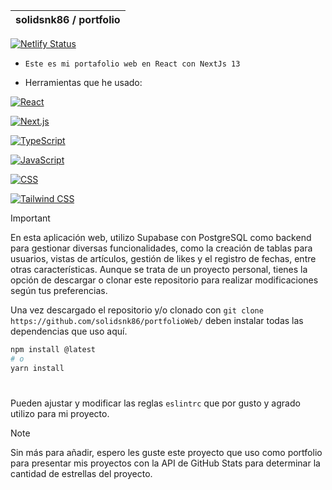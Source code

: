 | solidsnk86 / portfolio  |
--------------------------|

[![Netlify Status](https://api.netlify.com/api/v1/badges/5d10895b-1156-44e7-902b-6eb317642eb5/deploy-status)](https://app.netlify.com/sites/solidsnk86/deploys)

- `Este es mi portafolio web en React con NextJs 13`

* Herramientas que he usado:

[![React](https://img.shields.io/badge/React-%2320232a.svg?style=for-the-badge&logo=react&logoColor=%2361DAFB)](https://reactjs.org/)

[![Next.js](https://img.shields.io/badge/Next.js-%23000000.svg?style=for-the-badge&logo=next.js&logoColor=white)](https://nextjs.org/)

[![TypeScript](https://img.shields.io/badge/TypeScript-%23007ACC.svg?style=for-the-badge&logo=typescript&logoColor=white)](https://www.typescriptlang.org/)

[![JavaScript](https://img.shields.io/badge/JavaScript-%23F7DF1E.svg?style=for-the-badge&logo=javascript&logoColor=black)](https://developer.mozilla.org/en-US/docs/Web/JavaScript)

[![CSS](https://img.shields.io/badge/CSS-%231572B6.svg?style=for-the-badge&logo=css3&logoColor=white)](https://developer.mozilla.org/en-US/docs/Web/CSS)

[![Tailwind CSS](https://img.shields.io/badge/Tailwind%20CSS-%2338B2AC.svg?style=for-the-badge&logo=tailwind-css&logoColor=white)](https://tailwindcss.com/)

> [!Important]
> En esta aplicación web, utilizo Supabase con PostgreSQL como backend para gestionar diversas funcionalidades, como la creación de tablas para usuarios, vistas de artículos, gestión de  likes y el registro de fechas, entre otras características. Aunque se trata de un proyecto personal, tienes la opción de descargar o clonar este repositorio para realizar 
> modificaciones según tus preferencias.

Una vez descargado el repositorio y/o clonado con `git clone https://github.com/solidsnk86/portfolioWeb/`
deben instalar todas las dependencias que uso aquí.

```bash
npm install @latest
# o
yarn install
```
#

Pueden ajustar y modificar las reglas `eslintrc` que por gusto y agrado utilizo para mi proyecto.

> [!Note]
> Sin más para añadir, espero les guste este proyecto que uso como portfolio para presentar mis proyectos
> con la API de GitHub Stats para determinar la cantidad de estrellas del proyecto.

